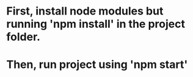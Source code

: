 # First, install node modules but running 'npm install' in the project folder.
# Then, run project using 'npm start'
